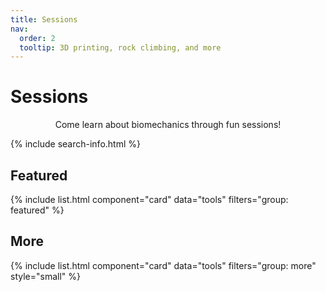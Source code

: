```yaml
---
title: Sessions
nav:
  order: 2
  tooltip: 3D printing, rock climbing, and more
---
```


# <i class="fa-solid fa-chalkboard-user"></i>Sessions


<p style="text-align:center">Come learn about biomechanics through fun sessions!</p>

{% include search-info.html %}



## Featured

{% include list.html component="card" data="tools" filters="group: featured" %}



## More

{% include list.html component="card" data="tools" filters="group: more" style="small" %}
<!-- 
Built with <a href="https://github.com/greenelab/lab-website-template">Lab Website  in _includes/footer.html 

{%- capture text -%}
  See {{ page.name | default: page.title }}'s papers on the Research page
{%- endcapture -%}
in _layouts/member.html
-->
